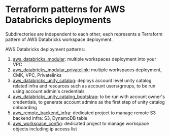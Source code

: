 # Terraform patterns for AWS Databricks deployments

Subdirectories are independent to each other, each represents a Terraform pattern of AWS Databricks workspace deployment.

AWS Databricks deployment patterns:
1. [aws_databricks_modular](https://github.com/hwang-db/tf_aws_deployment/tree/main/aws_databricks_modular): multiple workspaces deployment into your VPC
2. [aws_databricks_modular_privatelink](https://github.com/hwang-db/tf_aws_deployment/tree/main/aws_databricks_modular_privatelink): multiple workspaces deployment, CMK, VPC, Privatelinks
3. [aws_databricks_unity_catalog](https://github.com/hwang-db/tf_aws_deployment/tree/main/aws_databricks_unity_catalog): deploys account level unity catalog related infra and resources such as account users/groups, to be run using account admin's credentials
4. [aws_databricks_unity_catalog_bootstrap](https://github.com/hwang-db/tf_aws_deployment/tree/main/aws_databricks_unity_catalog_bootstrap): to be run with account owner's credentials, to generate account admins as the first step of unity catalog onboarding
5. [aws_remote_backend_infra](https://github.com/hwang-db/tf_aws_deployment/tree/main/aws_remote_backend_infra): dedicated project to manage remote S3 backend infra: S3, DynamoDB table
6. [aws_workspace_config](https://github.com/hwang-db/tf_aws_deployment/tree/main/aws_workspace_config): dedicated project to manage workspace objects including ip access list